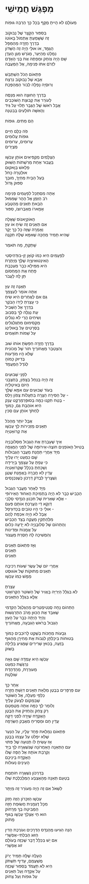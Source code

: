 # מִפְגָּשׁ חֲמִישִׁי

מֵעוֹלָם לֹא הָיִיתָ מֻקָּף בְּכָל כָּךְ הַרְבֵּה גּוּפוֹת\
 \
בַּסִּפּוּר הַקָּצָר שֶׁל נַבּוּקוֹב\
זֶה שֶׁשָּׁמַעְתָּ אֶתְמוֹל בָּאוֹטוֹ \
בְּדֶרֶךְ חֲזָרָה מֵהַמַּפָּל\
הַגַּמָּד, אוֹ אוּלַי הָיָה זֶה הַשֵּׁדוֹן\
נִמְלַט מֵהַיַּעַר, מְגֹרָשׁ מִגַּן הָעֵדֶן\
שָׁם הָיָה צוֹחֵק וּמְפַתֶּה אֶת בְּנֵי הָאָדָם\
לִזְרֹם אִתּוֹ פְּנִימָה, אֶל הַמַּעֲבֶה\
\
פִּתְאוֹם הַכֹּל הִשְׁתַּבֵּשׁ\
אַבָּא שֶׁל נַבּוּקוֹב נִרְצַח\
וְרוּסְיָה נָפְלָה לְבוֹר הַמְּהַפֶּכֶת\
\
בַּדֶּרֶךְ הַחוּצָה הוּא מְנַסֶּה\
לְעוֹרֵר אֶת קְבוּצַת הַשּׁוֹכְבִים\
אֲבָל רֹאשׁוֹ שֶׁל הַגֶּבֶר תָּלוּי עַל גִּיד\
וְהָאִשָּׁה תּוֹלָעִים בְּבִטְנָהּ\
\
הֵם מֵתִים. גּוּפוֹת \
\
פֹּה כֻּלָּם חַיִּים\
גּוּפוֹת עֲלוּמִים\
עֲרוּמִים, עֵרוּמִים\
מְצֻיָּרִים\
\
הַצַּלָּמִים מַקְפִּיאִים אוֹתָן עַכְשָׁו\
בַּעֲבוּר אַחַת מֵרִשְׁתוֹת הַשִּׁוּוּק\
פְלֵאשׁ בְּוָאקוּם\
אוּלְטְרָה כָּחֹל\
בַּעַל הַבַּיִת מְחַיֵּךְ, מוּבָךְ\
סִפּוּק גָּדוֹל\
\
אַתָּה מִסְתַּכֵּל לִפְעָמִים פְּנִימָה\
רֹב הַזְּמַן אֶל הָהָר שֶׁמִּמּוּל\
הֵבֵאתָ תְּאֵנִים מֵהַטֶּבַע\
אָמָארוֹ מְאַבְרוּצוֹ, סִפּוּר\
\
הָאוֹקְיָאנוֹס שָׁאֲלָה\
אִם תְּאֵנִים זֶה שִׂיחַ אוֹ עֵץ\
וְאָמְרָה שֶׁזֶּה כָּל כָּךְ יָקָר\
שֶׁהִיא תָּמִיד מְחַכָּה שֶׁאִמָּא שֶׁלָּהּ תִּקְנֶה\
\
שָׁתַקְתָּ, מָה תֹּאמַר\
\
לִפְעָמִים הִיא כְּמוֹ קוֹאָן זֵן-בּוּדְהִיסְטִי\
הָאִינְטוּאִיצְיָה שֶׁלְּךָ מְיֻתֶּרֶת\
הִיא מִמֵּילָא כְּבָר מְעֻכֶּבֶת\
פָּתַח אֶת הַמַּחְסוֹם\
תֵּן לָהּ לַעֲבֹר\
\
תְּאֵנָה זֶה עֵץ\
אַתָּה אוֹמֵר לְעַצְמְךָ \
גַּם אִם לַאֲחֵרִים הִיא שִׂיחַ\
כִּי עָצַרְתְּ לְיָדוֹ הַבֹּקֶר \
בַּדֶּרֶךְ אֶל הַשְּׁבִיל\
עֵת נְגַלֶּה לְךָ בַּסִּבּוּב\
וְשִׂיחִים הֲרֵי לֹא נִגְלִים\
מַקְסִימוּם מִתְגַּלְגְּלִים\
בַּסְּרָטִים עַל בָּאוּלִינְג\
עַל שֵׁמוֹת תּוֹאֲמִים\
\
בַּדֶּרֶךְ חֲזָרָה חִפַּשְׂתָּ אוֹתוֹ שׁוּב\
וְהִצְטַבֵּר מֵאֲחוֹרֶיךָ תּוֹר שֶׁל מְכוֹנִית \
שֶׁלֹּא הָיוּ מוֹדָעוֹת \
בְּדִיּוּק כָּמוֹהָ\
לְגֹדֶל הַמַּעֲמָד\
\
לִפְנֵי שְׁבוּעַיִם\
זֶה הָיָה בְּנַחַל בַּצָּפוֹן, בַּחַצְּבָּנִי\
הַיּוֹם בְּאִיטַלְיָה\
בְּעוֹד שְׁבוּעַיִם עִם אִמָּא שֶׁלְּךָ\
עַל הַסִּירָה הַצָּרָה בִּתְעָלוֹת צְפוֹן וֵיְלְס -\
בֶּטַח תִּקְנוּ כַּמָּה בְּסוּפֶּרְמַרְקֶט עֲנָק - \
הִיא אוֹהֶבֶת גַּם, כָּמוֹךָ \
לַחְתֹּךְ אוֹתָן עִם סַכִּין \
\
אֲבָל יוֹתֵר מֵהַכֹּל\
תְּאֵנִים מַזְכִּירוֹת לְךָ עַכְשָׁו\
אֶת קְרוֹאַטְיָה\
\
אֵיךְ שֶׁעָבַרְתָּ אֶת הַגְּבוּל מִסְּלוֹבֶנְיָה \
בְּטִיּוּל הָאוֹפַנַּיִם חוֹצֶה-אֵירוֹפָּה שֶׁל לִפְנֵי הַמַּגֵּפָה\
מִיָּד אַחֲרֵי תַּחֲנַת מַעֲבַר הַגְּבוּלוֹת\
שָׁם כִּמְעַט יָרוּ עָלֶיךָ\
כִּי עַפְתָּ עַל עַצְמְךָ בַּיְּרִידָה\
וְשָׁכַחְתָּ בִּכְלָל שֶׁקְּרוֹאַטְיָה\
עֲדַיִן לֹא חֲבֵרָה בַּאֲמָנַת שֶׁנְגֶן\
וְשֶׁצָּרִיךְ לִבְדֹּק דַּרְכּוֹן כְּשֶׁנִּכְנָסִים\
\
מִיָּד לְאַחַר מַעֲבַר הַגְּבוּל\
הַכְּבִישׁ כְּבָר לֹא הָיָה בִּתְמִיכַת הָאִחוּד הָאֵירוֹפִּי\
אֶלָּא שְׁאֵרִית שֶׁל תִּכְנוּן הַנְדָּסִי סְלָבִי - \
דַּוְקָא דֵּי הֶעֱרַכְתָּ אוֹתָם פַּעַם\
אוּלַי כִּי הָיוּ טוֹבִים בְּכַדּוּרְסַל -\
אֲבָל לֹא הָיָה אִכְפַּת לָהֶם\
מִלְּהַתְקִין מַעֲקֶה בְּצַד הַכְּבִישׁ\
וְהַתְּהוֹם שֶׁל סְלוֹבֶנְיָה לֹא יָדְעָה כְּלוּם\
עַל אֲמָנוֹת וּמְדִינוֹת\
וְהִמְשִׁיכָה לָהּ חַסְרַת מַעֲצוֹר\
\
וְאָז פִּתְאוֹם תְּאֵנִים\
תְּאֵנִים\
תְּאֵנִים\
\
אַחֲרֵי יוֹם שֶׁל עֶשֶׂר שְׁעוֹת רְכִיבָה\
תְּאֵנִים מְתוּקוֹת שֶׁל אוֹגוּסְט\
מַמָּשׁ כְּמוֹ עַכְשָׁו \
\
עָצַרְתָּ\
לֹא בִּגְלַל הַיְּרִיָּה בָּאֲוִיר שֶׁל הַשּׁוֹטֵר הַקְּרוֹאָטִי\
אֶלָּא בִּגְלַל הַתְּאֵנִים\
\
הַתְּהוֹם נָחָה סֶנְטִימֶטְרִים מֵהַגַּלְגַּל הַקִּדְמִי\
שֶׁאִבֵּד אֶת הַכִּוּוּן מֵרֹב הִתְרַגְּשׁוּת\
וְהַיָּד הָיְתָה כְּבָר עַל הָעֵץ\
הַגְּבוּל בְּרֹאשׁ הַגִּבְעָה, מֵאֲחוֹרֶיךָ\
\
גְּבָעוֹת מְחַכּוֹת בְּשֶׁקֶט לָרוֹכְבִים כָּמוֹךְ\
בְּטוּחוֹת בִּיכָלְתָּן לִגְבּוֹת אֶת מְחִירָן מֵהַגּוּף \
בְּזֵעָה, בְּכִוּוּץ שְׁרִירִים שֶׁמַּגִּיעַ בַּלַּיְלָה\
בַּשּׁוֹק\
\
עַכְשָׁו הִיא עָמְדָה שָׁם גֵּאָה\
נִרְגֶּשֶׁת כִּמְעַט\
מֵעוּרֶרֶת, מְהַדְהֶדֶת\
שׁוֹלֶטֶת\
\
אַחַר כָּךְ\
עִם פַּרְפָּרִים בְּבֶטֶן מְלֵאַת תְּאֵנִים דִּוַּשְׁתָּ חֲזָרָה\
כְּלַפֵּי מַעְלָה, אֶל הַשּׁוֹטֵר\
שֶׁבִּמְקוֹם לִצְעֹק עָלֶיךָ\
וְלוֹמַר לְךָ כַּמָּה אַתָּה מְטֻמְטָם\
רַק צָחַק וְהֶחְזִיק אֶת הַבֶּטֶן\
הָאֶקְדָּח שֶׁיָּרָה לִפְנֵי דַּקָּה\
עֲדַיִן חַם וּמַסְרִיחַ מְאֲבָק הַשְּׂרֵפָה\
\
פִּתְאוֹם נִמְלֵאת פַּחַד עָלָיו, עַל הַנַּעַר\
שֶׁלֹּא יִפְלֹט עַל עַצְמוֹ בַּבֶּטֶן\
אָז עָשִׂיתָ לוֹ תְּנוּעָה שֶׁל פִּתּוּי\
עִם הַתְּאֵנָה הָאַחֲרוֹנָה שֶׁנִּשְׁאֲרָה לְךָ בַּיָּד\
וְקִרְבַת אוֹתָהּ אֶל הַפֶּה שֶׁלּוֹ\
הָאֶקְדָּח בֵּינֵיכֶם\
הָעֵינַיִם נְעוּלוֹת\
\
בַּדַּרְכּוֹן נִשְׁאֲרָה חוֹתֶמֶת\
בְּטַעַם תְּאֵנָה מֵהָאֶצְבַּע הַמְּלֻכְלֶכֶת שֶׁלּוֹ\
\
לִשְׁאֹל אִם זֶה הָיָה מְעוֹרֵר זֶה מְיֻתָּר\
\
עַכְשָׁו הַזִּכָּרוֹן הַזֶּה חָזָק\
מִכָּל דֻּגְמָנִית חֲשׂוּפַת חָזָה\
הַמַּבִּיטָה בְּךָ מֵרָחוֹק\
הוּא חַי אֶצְלְךָ עַכְשָׁו בַּגּוּף\
מָתוֹק\
\
הִנֵּה הִגִּיעוּ מְהַנְדֵּס הַדְּרָכִים וְעוֹרֶכֶת הַדִּין \
הַזּוּג הַבִּלְתִּי-אֶפְשָׁרִי\
אִם יֵשׁ בִּכְלָל דָּבָר שֶׁכְּזֶה בָּעוֹלָם \
זוּג אֶפְשָׁרִי\
\
הֶעָלֶה שֶׁלָּהּ תָּמִיד יָרֹק\
מְשַׁעֲמֵם, עָדִיף תִּשְׁתֹּק\
הִיא לֹא תַּעֲמֹד בְּסִפּוּר שֶׁכְּזֶה\
עַל אֶקְדָּח וְעַל תְּאֵנִים\
עַל גּוּפוֹת וְעַל צְחוֹק